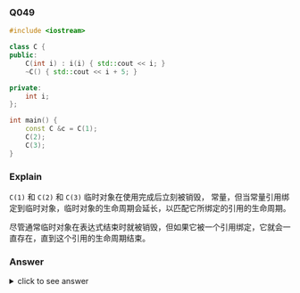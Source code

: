 ### Q049

```cpp
#include <iostream>

class C {
public:
    C(int i) : i(i) { std::cout << i; }
    ~C() { std::cout << i + 5; }

private:
    int i;
};

int main() {
    const C &c = C(1);
    C(2);
    C(3);
}
```

### Explain

`C(1)` 和 `C(2)` 和 `C(3)` 临时对象在使用完成后立刻被销毁，
常量，但当常量引用绑定到临时对象，临时对象的生命周期会延长，以匹配它所绑定的引用的生命周期。

尽管通常临时对象在表达式结束时就被销毁，但如果它被一个引用绑定，它就会一直存在，直到这个引用的生命周期结束。

### Answer

<details>
    <summary>click to see answer</summary>
    127386
</details>